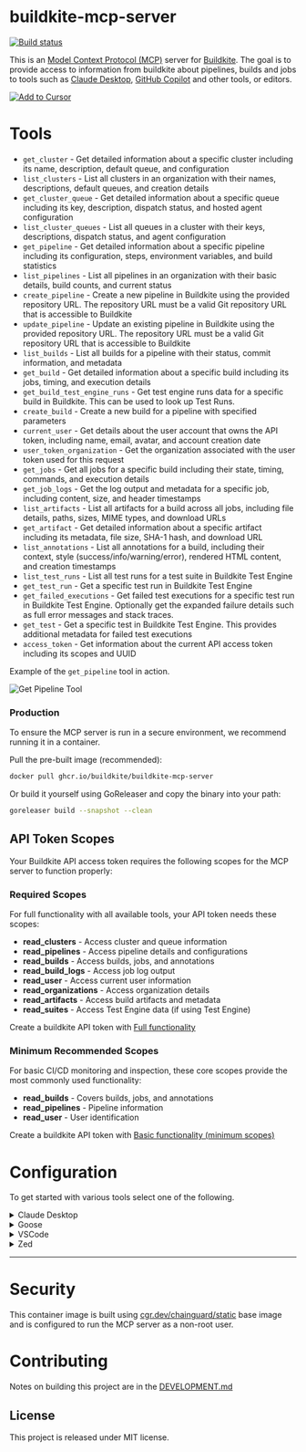 # buildkite-mcp-server

[![Build status](https://badge.buildkite.com/79fefd75bc7f1898fb35249f7ebd8541a99beef6776e7da1b4.svg?branch=main)](https://buildkite.com/buildkite/buildkite-mcp-server)

This is an [Model Context Protocol (MCP)](https://modelcontextprotocol.io/introduction) server for [Buildkite](https://buildkite.com). The goal is to provide access to information from buildkite about pipelines, builds and jobs to tools such as [Claude Desktop](https://claude.ai/download), [GitHub Copilot](https://github.com/features/copilot) and other tools, or editors.

[![Add to Cursor](https://cursor.com/deeplink/mcp-install-dark.png)](https://cursor.com/install-mcp?name=buildkite&config=eyJjb21tYW5kIjoiZG9ja2VyIHJ1biAtaSAtLXJtIC1lIEJVSUxES0lURV9BUElfVE9LRU4gZ2hjci5pby9idWlsZGtpdGUvYnVpbGRraXRlLW1jcC1zZXJ2ZXIgc3RkaW8iLCJlbnYiOnsiQlVJTERLSVRFX0FQSV9UT0tFTiI6ImJrdWFfeHh4eHh4eHgifX0%3D)

# Tools

* `get_cluster` - Get detailed information about a specific cluster including its name, description, default queue, and configuration
* `list_clusters` - List all clusters in an organization with their names, descriptions, default queues, and creation details
* `get_cluster_queue` - Get detailed information about a specific queue including its key, description, dispatch status, and hosted agent configuration
* `list_cluster_queues` - List all queues in a cluster with their keys, descriptions, dispatch status, and agent configuration
* `get_pipeline` - Get detailed information about a specific pipeline including its configuration, steps, environment variables, and build statistics
* `list_pipelines` - List all pipelines in an organization with their basic details, build counts, and current status
* `create_pipeline` - Create a new pipeline in Buildkite using the provided repository URL. The repository URL must be a valid Git repository URL that is accessible to Buildkite
* `update_pipeline` - Update an existing pipeline in Buildkite using the provided repository URL. The repository URL must be a valid Git repository URL that is accessible to Buildkite
* `list_builds` - List all builds for a pipeline with their status, commit information, and metadata
* `get_build` - Get detailed information about a specific build including its jobs, timing, and execution details
* `get_build_test_engine_runs` - Get test engine runs data for a specific build in Buildkite. This can be used to look up Test Runs.
* `create_build` - Create a new build for a pipeline with specified parameters
* `current_user` - Get details about the user account that owns the API token, including name, email, avatar, and account creation date
* `user_token_organization` - Get the organization associated with the user token used for this request
* `get_jobs` - Get all jobs for a specific build including their state, timing, commands, and execution details
* `get_job_logs` - Get the log output and metadata for a specific job, including content, size, and header timestamps
* `list_artifacts` - List all artifacts for a build across all jobs, including file details, paths, sizes, MIME types, and download URLs
* `get_artifact` - Get detailed information about a specific artifact including its metadata, file size, SHA-1 hash, and download URL
* `list_annotations` - List all annotations for a build, including their context, style (success/info/warning/error), rendered HTML content, and creation timestamps
* `list_test_runs` - List all test runs for a test suite in Buildkite Test Engine
* `get_test_run` - Get a specific test run in Buildkite Test Engine
* `get_failed_executions` - Get failed test executions for a specific test run in Buildkite Test Engine. Optionally get the expanded failure details such as full error messages and stack traces.
* `get_test` - Get a specific test in Buildkite Test Engine. This provides additional metadata for failed test executions
* `access_token` - Get information about the current API access token including its scopes and UUID

Example of the `get_pipeline` tool in action.

![Get Pipeline Tool](docs/images/get_pipeline.png)

### Production

To ensure the MCP server is run in a secure environment, we recommend running it in a container.

Pull the pre-built image (recommended):

```bash
docker pull ghcr.io/buildkite/buildkite-mcp-server
```

Or build it yourself using GoReleaser and copy the binary into your path:

```bash
goreleaser build --snapshot --clean
```


## API Token Scopes

Your Buildkite API access token requires the following scopes for the MCP server to function properly:

### Required Scopes

For full functionality with all available tools, your API token needs these scopes:

- **read_clusters** - Access cluster and queue information
- **read_pipelines** - Access pipeline details and configurations  
- **read_builds** - Access builds, jobs, and annotations
- **read_build_logs** - Access job log output
- **read_user** - Access current user information
- **read_organizations** - Access organization details
- **read_artifacts** - Access build artifacts and metadata
- **read_suites** - Access Test Engine data (if using Test Engine)

Create a buildkite API token with [Full functionality](https://buildkite.com/user/api-access-tokens/new?scopes[]=read_clusters&scopes[]=read_pipelines&scopes[]=read_builds&scopes[]=read_build_logs&scopes[]=read_user&scopes[]=read_organizations&scopes[]=read_artifacts&scopes[]=read_suites)

### Minimum Recommended Scopes

For basic CI/CD monitoring and inspection, these core scopes provide the most commonly used functionality:

- **read_builds** - Covers builds, jobs, and annotations
- **read_pipelines** - Pipeline information
- **read_user** - User identification

Create a buildkite API token with [Basic functionality (minimum scopes)](https://buildkite.com/user/api-access-tokens/new?scopes[]=read_builds&scopes[]=read_pipelines&scopes[]=read_user)

# Configuration

To get started with various tools select one of the following.

<details>

<summary>Claude Desktop</summary>

## Claude Desktop

Use this configuration if you want to run the server `buildkite-mcp-server` Docker (recommended):

```json
{
    "mcpServers": {
        "buildkite": {
            "command": "docker",
            "args": [
                "run",
                "-i",
                "--rm",
                "-e",
                "BUILDKITE_API_TOKEN",
                "ghcr.io/buildkite/buildkite-mcp-server",
                "stdio"
            ],
            "env": {
                "BUILDKITE_API_TOKEN": "bkua_xxxxxxxx"
            }
        }
    }
}
```

Configuration if you have `buildkite-mcp-server` installed locally.

```json
{
    "mcpServers": {
        "buildkite": {
            "command": "buildkite-mcp-server",
            "args": [
                "stdio"
            ],
            "env": {
                "BUILDKITE_API_TOKEN": "bkua_xxxxxxxx"
            }
        }
    }
}
```
</details>

<details>

<summary>Goose</summary>

## Goose

For Docker with [Goose](https://block.github.io/goose/) (recommended):

```yaml
extensions:
  fetch:
    name: Buildkite
    cmd: docker
    args: ["run", "-i", "--rm", "-e", "BUILDKITE_API_TOKEN", "ghcr.io/buildkite/buildkite-mcp-server", "stdio"]
    enabled: true
    envs: { "BUILDKITE_API_TOKEN": "bkua_xxxxxxxx" }
    type: stdio
    timeout: 300
```

Local configuration for Goose:

```yaml
extensions:
  fetch:
    name: Buildkite
    cmd: buildkite-mcp-server
    args: [stdio]
    enabled: true
    envs: { "BUILDKITE_API_TOKEN": "bkua_xxxxxxxx" }
    type: stdio
    timeout: 300
```

</details>

<details>

<summary>VSCode</summary>

## VSCode

[VSCode](https://code.visualstudio.com/) supports interactive inputs for variables. To get the API token interactively on MCP startup, put the following in `.vscode/mcp.json`

```json
{
    "inputs": [
        {
            "id": "BUILDKITE_API_TOKEN",
            "type": "promptString",
            "description": "Enter your BuildKite Access Token (https://buildkite.com/user/api-access-tokens)",
            "password": true
        }
    ],
    "servers": {
        "buildkite": {
            "command": "docker",
            "args": [
                "run",
                "-i",
                "--rm",
                "-e",
                "BUILDKITE_API_TOKEN",
                "ghcr.io/buildkite/buildkite-mcp-server",
                "stdio"
            ],
            "env": {
                "BUILDKITE_API_TOKEN": "${input:BUILDKITE_API_TOKEN}"
            }
        }
    }
}
```

</details>

<details>

<summary>Zed</summary>

## Zed

There is a [Zed](https://zed.dev) editor [extension](https://github.com/mcncl/zed-mcp-server-buildkite) available in the [official extension gallery](https://zed.dev/extensions?query=buildkite). During installation it will ask for an API token which will be added to your settings. Or you can manually configure:

```jsonc
// ~/.config/zed/settings.json
{
  "context_servers": {
    "mcp-server-buildkite": {
      "settings": {
        "buildkite_api_token": "your-buildkite-token-here",
      }
    }
  }
}
```

</details>

---

# Security

This container image is built using [cgr.dev/chainguard/static](https://images.chainguard.dev/directory/image/static/versions) base image and is configured to run the MCP server as a non-root user.

# Contributing

Notes on building this project are in the [DEVELOPMENT.md](DEVELOPMENT.md)

## License

This project is released under MIT license.


